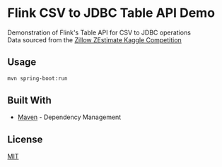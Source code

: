 # Flink CSV to JDBC Table API Demo
Demonstration of Flink's Table API for CSV to JDBC operations<br>
Data sourced from the [Zillow ZEstimate Kaggle Competition](https://www.kaggle.com/c/zillow-prize-1/data)

## Usage
```bash
mvn spring-boot:run
```

## Built With
* [Maven](https://maven.apache.org/) - Dependency Management

## License
[MIT](https://choosealicense.com/licenses/mit/)

